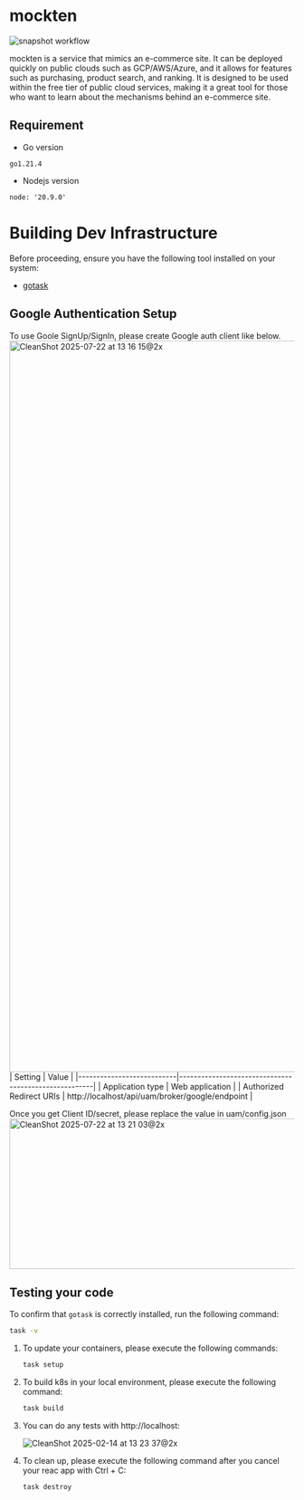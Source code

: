# mockten
![snapshot workflow](https://github.com/mockten/mockten/actions/workflows/ci.yml/badge.svg)

mockten is a service that mimics an e-commerce site. It can be deployed quickly on public clouds such as GCP/AWS/Azure, and it allows for features such as purchasing, product search, and ranking. It is designed to be used within the free tier of public cloud services, making it a great tool for those who want to learn about the mechanisms behind an e-commerce site.

## Requirement
- Go version
```
go1.21.4
```
- Nodejs version
```
node: '20.9.0'
```

# Building Dev Infrastructure
Before proceeding, ensure you have the following tool installed on your system:

- [gotask](https://taskfile.dev/#/installation)

## Google Authentication Setup
To use Goole SignUp/SignIn, please create Google auth client like below.
<img width="1594" height="1292" alt="CleanShot 2025-07-22 at 13 16 15@2x" src="https://github.com/user-attachments/assets/0769cb4f-53b3-4558-be68-53ddffb899ce" />
| Setting                   | Value                                                |
|---------------------------|------------------------------------------------------|
| Application type          | Web application                                    |
| Authorized Redirect URIs | http://localhost/api/uam/broker/google/endpoint     |

Once you get Client ID/secret, please replace the value in uam/config.json
<img width="1186" height="266" alt="CleanShot 2025-07-22 at 13 21 03@2x" src="https://github.com/user-attachments/assets/a7b12227-23ff-4807-9256-62e660a1a36f" />

## Testing your code

To confirm that `gotask` is correctly installed, run the following command:

```sh
task -v
```

1. To update your containers, please execute the following commands:

    ```sh
    task setup
    ```
2. To build k8s in your local environment, please execute the following command:

    ```sh
    task build
    ```
3. You can do any tests with http://localhost:
   
    ![CleanShot 2025-02-14 at 13 23 37@2x](https://github.com/user-attachments/assets/32157356-2d52-4583-90f8-0469ad32765e)

3. To clean up, please execute the following command after you cancel your reac app with Ctrl + C:

    ```sh
    task destroy
    ```



